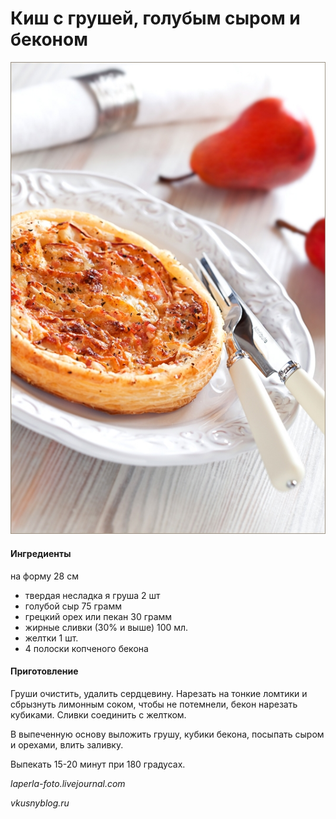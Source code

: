 ﻿---
image: ../../pics/image7.png
---
# Киш с грушей, голубым сыром и беконом

![Киш с грушей, голубым сыром и беконом](../../pics/image7.png)

#### Ингредиенты

на форму 28 см

* твердая несладка я груша 2 шт
* голубой сыр 75 грамм
* грецкий орех или пекан 30 грамм
* жирные сливки \(30% и выше\) 100 мл.
* желтки 1 шт.
* 4 полоски копченого бекона

#### Приготовление

Груши очистить, удалить сердцевину. Нарезать на тонкие ломтики и сбрызнуть лимонным соком, чтобы не потемнели, бекон нарезать кубиками. Сливки соединить с желтком.

В выпеченную основу выложить грушу, кубики бекона, посыпать сыром и орехами, влить заливку.

Выпекать 15-20 минут при 180 градусах.

*laperla-foto.livejournal.com*

*vkusnyblog.ru*
